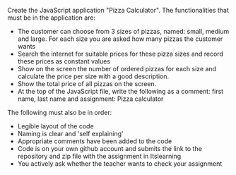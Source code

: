 Create the JavaScript application "Pizza Calculator". 
The functionalities that must be in the application are:

* The customer can choose from 3 sizes of pizzas, named: small, medium and large. 
For each size you are asked how many pizzas the customer wants
* Search the internet for suitable prices for these pizza sizes and record these prices as constant values
* Show on the screen the number of ordered pizzas for each size and calculate the price per size with a good description. 
* Show the total price of all pizzas on the screen.
* At the top of the JavaScript file, write the following as a comment: first name, last name and assignment: Pizza calculator

The following must also be in order:
* Legible layout of the code
* Naming is clear and 'self explaining'
* Appropriate comments have been added to the code
* Code is on your own github account and submits the link to the repository and zip file with the assignment in Itslearning
* You actively ask whether the teacher wants to check your assignment